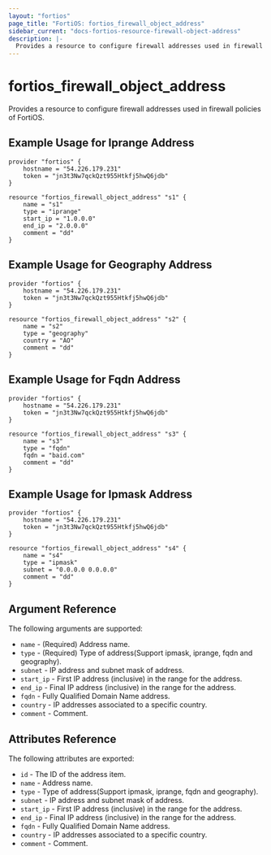```yaml
---
layout: "fortios"
page_title: "FortiOS: fortios_firewall_object_address"
sidebar_current: "docs-fortios-resource-firewall-object-address"
description: |-
  Provides a resource to configure firewall addresses used in firewall policies of FortiOS.
---
```


# fortios_firewall_object_address
Provides a resource to configure firewall addresses used in firewall policies of FortiOS.

## Example Usage for Iprange Address
```hcl
provider "fortios" {
	hostname = "54.226.179.231"
	token = "jn3t3Nw7qckQzt955Htkfj5hwQ6jdb"	
}

resource "fortios_firewall_object_address" "s1" {
	name = "s1"
	type = "iprange"
	start_ip = "1.0.0.0"
	end_ip = "2.0.0.0"
	comment = "dd"
}
```

## Example Usage for Geography Address
```hcl
provider "fortios" {
	hostname = "54.226.179.231"
	token = "jn3t3Nw7qckQzt955Htkfj5hwQ6jdb"	
}

resource "fortios_firewall_object_address" "s2" {
	name = "s2"
	type = "geography"
	country = "AO"
	comment = "dd"
}
```

## Example Usage for Fqdn Address
```hcl
provider "fortios" {
	hostname = "54.226.179.231"
	token = "jn3t3Nw7qckQzt955Htkfj5hwQ6jdb"	
}

resource "fortios_firewall_object_address" "s3" {
	name = "s3"
	type = "fqdn"
	fqdn = "baid.com"
	comment = "dd"
}
```

## Example Usage for Ipmask Address
```hcl
provider "fortios" {
	hostname = "54.226.179.231"
	token = "jn3t3Nw7qckQzt955Htkfj5hwQ6jdb"	
}

resource "fortios_firewall_object_address" "s4" {
	name = "s4"
	type = "ipmask"
	subnet = "0.0.0.0 0.0.0.0"
	comment = "dd"
}
```

## Argument Reference
The following arguments are supported:
* `name` - (Required) Address name.
* `type` - (Required) Type of address(Support ipmask, iprange, fqdn and geography).
* `subnet` - IP address and subnet mask of address.
* `start_ip` - First IP address (inclusive) in the range for the address.
* `end_ip` - Final IP address (inclusive) in the range for the address.
* `fqdn` - Fully Qualified Domain Name address.
* `country` - IP addresses associated to a specific country.
* `comment` - Comment.

## Attributes Reference
The following attributes are exported:
* `id` - The ID of the address item.
* `name` - Address name.
* `type` - Type of address(Support ipmask, iprange, fqdn and geography).
* `subnet` - IP address and subnet mask of address.
* `start_ip` - First IP address (inclusive) in the range for the address.
* `end_ip` - Final IP address (inclusive) in the range for the address.
* `fqdn` - Fully Qualified Domain Name address.
* `country` - IP addresses associated to a specific country.
* `comment` - Comment.
